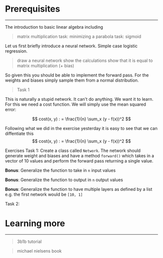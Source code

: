 
# Prerequisites
---

The introduction to basic linear algebra including
> matrix multiplication
> task: minimizing a parabola
> task: sigmoid

Let us first briefly introduce a neural network. Simple case logistic regression.

> draw a neural network
> show the calculations
> show that it is equal to matrix multiplication (+ bias)

So given this you should be able to implement the forward pass. For the weights and biases simply sample them from a normal distribution.

> Task 1

This is naturally a stupid network. It can't do anything. We want it to learn. For this we need a cost function. We will simply use the mean squared error:

$$
cost(x, y) : = \frac{1}{n} \sum_x (y - f(x))^2
$$

Following what we did in the exercise yesterday it is easy to see that we can diffentiate this 
$$
cost(x, y) : = \frac{1}{n}  \sum_x (y - f(x))^2
$$



Exercises
Task 1: Create a class called `Network`. The network should generate weight and biases and have a method `forward()` which takes in a vector of 10 values and perform the forward pass returning a single value.

**Bonus**: Generalize the function to take in `n` input values

**Bonus**: Generalize the function to output in `n` output values

**Bonus**: Generalize the function to have multiple layers as defined by a list e.g. the first network would be `[10, 1]`

Task 2:



# Learning more
---
>  3b1b tutorial

> michael nielsens book